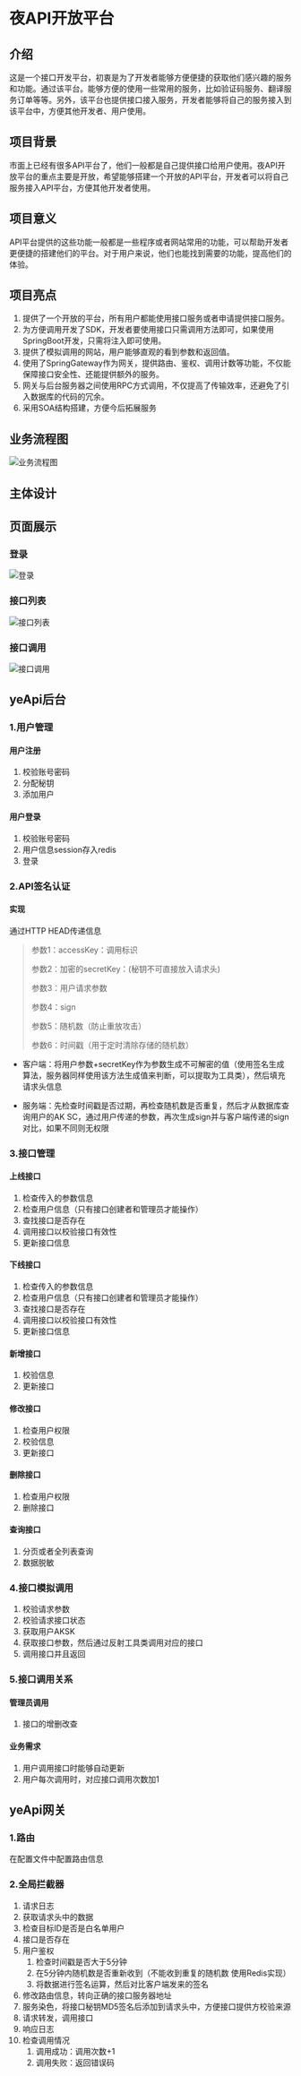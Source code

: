# 夜API开放平台
## 介绍
这是一个接口开发平台，初衷是为了开发者能够方便便捷的获取他们感兴趣的服务和功能。通过该平台。能够方便的使用一些常用的服务，比如验证码服务、翻译服务订单等等。另外，该平台也提供接口接入服务，开发者能够将自己的服务接入到该平台中，方便其他开发者、用户使用。
## 项目背景
市面上已经有很多API平台了，他们一般都是自己提供接口给用户使用。夜API开放平台的重点主要是开放，希望能够搭建一个开放的API平台，开发者可以将自己服务接入API平台，方便其他开发者使用。
## 项目意义
API平台提供的这些功能一般都是一些程序或者网站常用的功能，可以帮助开发者更便捷的搭建他们的平台。对于用户来说，他们也能找到需要的功能，提高他们的体验。
## 项目亮点
1. 提供了一个开放的平台，所有用户都能使用接口服务或者申请提供接口服务。
2. 为方便调用开发了SDK，开发者要使用接口只需调用方法即可，如果使用SpringBoot开发，只需将注入即可使用。
3. 提供了模拟调用的网站，用户能够直观的看到参数和返回值。
4. 使用了SpringGateway作为网关，提供路由、鉴权、调用计数等功能，不仅能保障接口安全性、还能提供额外的服务。
5. 网关与后台服务器之间使用RPC方式调用，不仅提高了传输效率，还避免了引入数据库的代码的冗余。
6. 采用SOA结构搭建，方便今后拓展服务
## 业务流程图
![业务流程图](img/FrameDiagram.jpg)
## 主体设计
## 页面展示
### 登录
![登录](img/login.png)
### 接口列表
![接口列表](img/showList.png)
### 接口调用
![接口调用](img/send.png)
## yeApi后台
### 1.用户管理
#### 用户注册
1. 校验账号密码
2. 分配秘钥
3. 添加用户

#### 用户登录

1. 校验账号密码
2. 用户信息session存入redis
3. 登录

### 2.API签名认证

#### 实现

通过HTTP HEAD传递信息

> 参数1：accessKey：调用标识
>
> 参数2：加密的secretKey：(秘钥不可直接放入请求头)
>
> 参数3：用户请求参数
>
> 参数4：sign
>
> 参数5：随机数（防止重放攻击）
>
> 参数6：时间戳（用于定时清除存储的随机数）

- 客户端：将用户参数+secretKey作为参数生成不可解密的值（使用签名生成算法，服务器同样使用该方法生成值来判断，可以提取为工具类），然后填充请求头信息

- 服务端：先检查时间戳是否过期，再检查随机数是否重复，然后才从数据库查询用户的AK SC，通过用户传递的参数，再次生成sign并与客户端传递的sign对比，如果不同则无权限

### 3.接口管理
#### 上线接口

1. 检查传入的参数信息
2. 检查用户信息（只有接口创建者和管理员才能操作）
3. 查找接口是否存在
4. 调用接口以校验接口有效性
5. 更新接口信息

#### 下线接口

1. 检查传入的参数信息
2. 检查用户信息（只有接口创建者和管理员才能操作）
3. 查找接口是否存在
4. 调用接口以校验接口有效性
5. 更新接口信息

#### 新增接口
1. 校验信息
2. 更新接口
#### 修改接口
1. 检查用户权限
2. 校验信息
3. 更新接口
#### 删除接口
1. 检查用户权限
2. 删除接口
#### 查询接口
1. 分页或者全列表查询
2. 数据脱敏

### 4.接口模拟调用
1. 校验请求参数
2. 校验请求接口状态
3. 获取用户AKSK
4. 获取接口参数，然后通过反射工具类调用对应的接口
4. 调用接口并且返回
### 5.接口调用关系

#### 管理员调用
1. 接口的增删改查
#### 业务需求
1. 用户调用接口时能够自动更新
2. 用户每次调用时，对应接口调用次数加1

## yeApi网关
### 1.路由
在配置文件中配置路由信息
### 2.全局拦截器
1. 请求日志
2. 获取请求头中的数据
3. 检查目标ID是否是白名单用户
4. 接口是否存在
5. 用户鉴权
    1. 检查时间戳是否大于5分钟
    2. 在5分钟内随机数是否重新收到（不能收到重复的随机数 使用Redis实现）
    3. 将数据进行签名运算，然后对比客户端发来的签名
6. 修改路由信息，转向正确的接口服务器地址
7. 服务染色，将接口秘钥MD5签名后添加到请求头中，方便接口提供方校验来源
8. 请求转发，调用接口
9. 响应日志
10. 检查调用情况
    1. 调用成功：调用次数+1
    2. 调用失败：返回错误码
